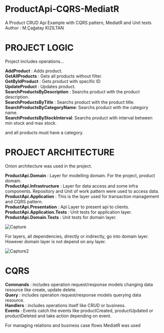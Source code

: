 # ProductApi-CQRS-MediatR
A Product CRUD Api Example with CQRS pattern, MediatR and Unit tests 
Author : M.Çağatay KIZILTAN

# PROJECT LOGIC

Project includes operations...

**AddProduct** : Adds product. <br/>
**GetAllProducts** : Gets all products without filter. <br/>
**GetByIdProduct** : Gets product with specific ID <br/>
**UpdateProduct** : Updates product. <br/>
**SearchProductsByDescription** : Searchs product with the product description. <br/>
**SearchProductsByTitle** : Searchs product with the product title. <br/>
**SearchProductsByCategoryName**: Searchs product with the category name. <br/>
**SearchProductsByStockInterval**: Searchs product with interval between min stock and max stock. <br/>

and all products must have a category.

# PROJECT ARCHITECTURE

Onion architecture was used in the project.

**ProductApi.Domain** : Layer for modelling domain. For the project, product domain.  <br/>
**ProductApi.Infrastructure** : Layer for data access and some infra components. Repository and Unit of work pattern were used to access data.  <br/>
**ProductApi.Application** :  This is the layer used for transaction management and CQRS pattern.  <br/>
**ProductApi.Presentation** :  Api Layer to present api to clients.  <br/>
**ProductApi.Application.Tests** :  Unit tests for application layer.  <br/>
**ProductApi.Domain.Tests** :  Unit tests for domain layer.  <br/>

![Capture](https://user-images.githubusercontent.com/45563744/115993555-0b8b5180-a5dc-11eb-93a0-4d5a603fe5a8.PNG)

For layers, all dependencies, directly or indirectly, go into domain layer. However domain layer is not depend on any layer.

![Capture2](https://user-images.githubusercontent.com/45563744/115993757-ea773080-a5dc-11eb-9c28-6b81142c89da.PNG)

# CQRS

**Commands** : includes operation request/response models changing data resource like create, update delete.<br/>
**Query** : includes operation request/response models querying data resource.<br/>
**Handlers** : includes operations itself like CRUD or business.<br/>
**Events** :  Events catch the events like productCreated, productUpdated or productDeleted and take action depending on event.<br/>

For managing relations and business case flows MediatR was used
